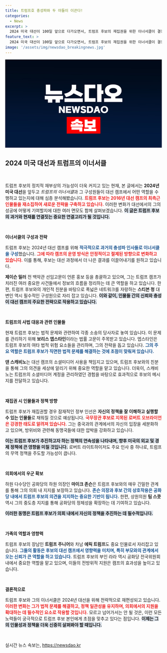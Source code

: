 ```yaml
---
title: 트럼프호 충성파와 두 아들이 이끈다!
categories:
  - News
excerpt: >
  2024 미국 대선이 100일 앞으로 다가오면서, 트럼프 후보의 재집권을 위한 이너서클이 결정적 역할을 할 것으로 보인다. 충성파 인물들이 캠프를 이끌며 과거의 전략을 재현할 전망이다. 민주당과의 대결 구도가 흥미진진해질 이 시점, 그들의 계획을 심층 분석한다.
feature_text: >
  2024 미국 대선이 100일 앞으로 다가오면서, 트럼프 후보의 재집권을 위한 이너서클이 결정적 역할을 할 것으로 보인다. 충성파 인물들이 캠프를 이끌며 과거의 전략을 재현할 전망이다. 민주당과의 대결 구도가 흥미진진해질 이 시점, 그들의 계획을 심층 분석한다.
image: '/assets/img/newsdao_breakingnews.jpg'
---
```


<p><img src="/assets/img/newsdao_breakingnews.jpg" alt="cryptoinkorea 속보" /></p>

<h2 data-ke-size="size26">2024 미국 대선과 트럼프의 이너서클</h2>

<p data-ke-size="size16">&nbsp;</p>

<p>트럼프 후보의 정치적 재부상의 가능성이 더욱 커지고 있는 현재, 본 글에서는 <strong>2024년 미국 대선</strong>을 앞두고 <em>트럼프의 이너서클</em>과 그 구성원들이 대선 캠프에서 어떤 역할을 수행하고 있는지에 대해 심층 분석해봤습니다. <b><span style="color: #ee2323;">트럼프 후보는 2016년 대선 캠프의 최측근 인물들을 재소집하여 새로운 전략을 구축하고 있습니다.</span></b> 이러한 변화가 대선에서의 그의 성공에 어떻게 기여할지에 대한 여러 면모도 함께 살펴보겠습니다. <b><span style="background-color: #21538527;">이 글은 트럼프 후보의 과거와 현재를 연결짓는 중요한 연결고리가 될 것입니다.</span></b></p>

<p data-ke-size="size16">&nbsp;</p>

<p><strong>이너서클의 구성과 전략</strong></p>

<p>트럼프 후보는 2024년 대선 캠프를 위해 <b><span style="color: #1a5490;">적극적으로 과거의 충성파 인사들로 이너서클을 구성</span></b>했습니다. <b><span style="color: #ee2323;">그에 따라 캠프의 운영 방식은 안정적이고 절제된 방향으로 변화하고 있습니다.</span></b> 이를 통해, 후보는 대선 과정에서 더 나은 결과를 이끌어내기를 원하고 있습니다.</p>

<p><b>제이슨 밀러</b> 전 백악관 선임고문이 언론 홍보 등을 총괄하고 있으며, 그는 트럼프 캠프가 치러진 여러 중요한 사건들에서 정보의 흐름을 정리하는 데 큰 역할을 하고 있습니다. 한편, 트럼프 후보와의 개인적 친분을 바탕으로 폭넓은 네트워크를 자랑하는 <b>스티븐 청</b> 대변인 역시 필수적인 구성원으로 자리 잡고 있습니다. <b><span style="background-color: #21538527;">이와 같이, 인물들 간의 신뢰와 충성이 대선 캠프의 주요한 전략으로 작용하고 있습니다.</span></b></p>

<p data-ke-size="size16">&nbsp;</p>

<p><strong>트럼프의 사법 대응과 관련 인물들</strong></p>

<p>현재 트럼프 후보는 법적 문제와 관련하여 각종 소송의 당사자로 놓여 있습니다. 이 문제를 관리하기 위해 <b>보리스 엡스타인</b>이라는 법률 고문이 주목받고 있습니다. 엡스타인은 트럼프 후보의 여타 법적 위험 요소들을 관리하며, 그의 전략을 돕고 있습니다. <b><span style="color: #1a5490;">그의 주요 역할은 트럼프 후보가 직면한 법적 문제를 해결하는 것에 초점이 맞춰져 있습니다.</span></b></p>

<p><b>댄 스캐비노</b>는 대선 캠프의 소셜미디어 사용을 책임지고 있으며, 트럼프 후보와의 친분을 통해 그의 의견을 세상에 알리기 위해 중요한 역할을 맡고 있습니다. 더욱이, 스캐비노는 트럼프의 소셜미디어 계정을 관리하였던 경험을 바탕으로 효과적으로 후보의 메시지를 전달하고 있습니다.</p>

<p data-ke-size="size16">&nbsp;</p>

<p><strong>재집권 시 인물들과 정책 방향</strong></p>

<p>트럼프 후보가 재집권할 경우 잠재적인 정부 인선은 <strong>자신의 정책을 잘 이해하고 실행할 수 있는 인물들</strong>로 채워질 것으로 예상됩니다. <b><span style="color: #ee2323;">국무장관 후보로 지목된 로버트 오브라이언은 강경한 태도로 알려져 있습니다.</span></b> 그는 중국과의 관계에서의 자신의 입장을 세분화하고 있으며, 방위비와 관련해 동맹국들에 대한 압박을 강화하고 있습니다.</p>

<p><b><span style="background-color: #21538527;">이는 트럼프 후보가 추진하고자 하는 정책의 연속성을 나타내며, 향후 미국의 외교 및 경제 정책에 큰 영향을 미칠 것입니다.</span></b> 로버트 라이트하이저도 주요 인사 중 하나로, 트럼프의 무역 정책을 주도할 가능성이 큽니다.</p>

<p data-ke-size="size16">&nbsp;</p>

<p><strong>의회에서의 우군 확보</strong></p>

<p>하원 다수당인 공화당의 하원 의장인 <strong>마이크 존슨</strong>은 트럼프 후보와의 매우 긴밀한 관계를 통해 그의 의회 내 지지를 보장하고 있습니다. <b><span style="color: #1a5490;">존슨 의장과 후보 간의 상호작용은 공화당 내에서 트럼프 후보의 의견을 지지하는 중요한 기반이 됩니다.</span></b> 한편, 상원의원 <strong>팀 스콧</strong> 역시 그의 중도층 지지를 통해 공화당의 정체성을 확장하는 데 기여하고 있습니다.</p>

<p><b><span style="background-color: #21538527;">이러한 동맹은 트럼프 후보가 의회 내에서 자신의 정책을 추진하는 데 필수적입니다.</span></b></p>

<p data-ke-size="size16">&nbsp;</p>

<p><strong>가족의 역할과 영향력</strong></p>

<p>트럼프 후보의 장남인 <strong>트럼프 주니어</strong>와 차남 <strong>에릭 트럼프</strong>도 중요 인물로서 자리잡고 있습니다. <b><span style="color: #1a5490;">그들의 활동은 후보의 대선 캠프에서 영향력을 미치며, 특히 부모와의 관계에서 오는 신뢰가 큰 역할을 하고 있습니다.</span></b> 트럼프 후보의 부인 라라 역시 공화당 전국위원회 내에서 중요한 역할을 맡고 있으며, 이들의 전방위적 지원은 캠프의 효과성을 높이고 있습니다.</p>

<p data-ke-size="size16">&nbsp;</p>

<p><strong>결론적으로</strong></p>

<p>트럼프 후보와 그의 이너서클은 2024년 대선을 위해 전략적으로 재편성되고 있습니다. <b><span style="color: #ee2323;">이러한 변화는 그가 법적 문제를 해결하고, 정책 일관성을 유지하며, 의회에서의 지원을 확대하는 데 필수적인 요소로 작용할 것입니다.</span></b> 모르고 넘어가서는 안 될 것은, 이런 모든 노력들이 궁극적으로 트럼프 후보 본인에게 초점을 맞추고 있다는 점입니다. <b><span style="background-color: #21538527;">이제는 그의 인물성과 정책을 더욱 신중히 살펴봐야 할 때입니다.</span></b> </p>

<p data-ke-size="size16">&nbsp;</p>
실시간 뉴스 속보는, <a href="https://newsdao.kr" rel="dofollow">https://newsdao.kr</a>


